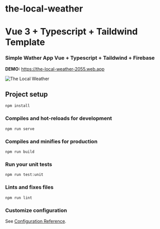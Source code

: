 # the-local-weather
# Vue 3 + Typescript + Taildwind Template
### Simple Wather App Vue + Typescript + Taildwind + Firebase
**DEMO:** <a href="https://the-local-weather-2055.web.app/" target="_blank">https://the-local-weather-2055.web.app</a>

![The Local Weather]( vue3-template.png "The Local Weather")
## Project setup
```
npm install
```

### Compiles and hot-reloads for development
```
npm run serve
```

### Compiles and minifies for production
```
npm run build
```

### Run your unit tests
```
npm run test:unit
```

### Lints and fixes files
```
npm run lint
```

### Customize configuration
See [Configuration Reference](https://cli.vuejs.org/config/).
